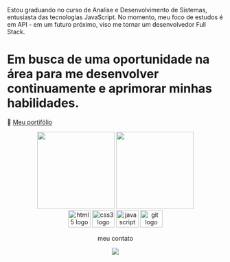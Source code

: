 Estou graduando no curso de Analise e Desenvolvimento de Sistemas, entusiasta das tecnologias JavaScript. 
No momento, meu foco de estudos é em API - em um futuro próximo, viso me tornar um desenvolvedor Full Stack.


<h1>Em busca de uma oportunidade na área para me desenvolver continuamente e aprimorar minhas habilidades.</h1>


📌 [Meu portifólio](https://portifolio-final-rafael.vercel.app/)

<div align="center">

<div>
  <img height="180em" src="https://github-readme-stats.vercel.app/api?username=rafaelakinaga&show_icons=true&theme=dracula&include_all_commits=true&count_private=true"/>
  <img height="180em" src="https://github-readme-stats.vercel.app/api/top-langs/?username=rafaelakinaga&layout=compact&langs_count=16&theme=dracula"/>
</div>

 
 <img src="https://cdn.jsdelivr.net/gh/devicons/devicon/icons/html5/html5-original.svg" height="40" width="52" alt="html5 logo" />
 <img src="https://cdn.jsdelivr.net/gh/devicons/devicon/icons/css3/css3-original.svg" height="40" width="52" alt="css3 logo" />
 <img src="https://cdn.jsdelivr.net/gh/devicons/devicon/icons/javascript/javascript-original.svg" height="40" width="52" alt="javascript logo" />
 <img src="https://cdn.jsdelivr.net/gh/devicons/devicon/icons/git/git-original.svg" height="40" width="52" alt="git logo" />

 meu contato<p/>
<a href="https://wa.me/5511966058349">
   <img src="https://img.shields.io/badge/WhatsApp-25D366?style=for-the-badge&logo=whatsapp&logoColor=white" />
 </a>
